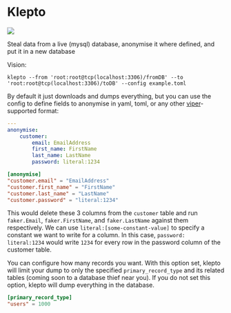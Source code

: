 Klepto
=====

[![](https://travis-ci.org/hellofresh/klepto.svg?branch=master)](https://travis-ci.org/hellofresh/klepto)

Steal data from a live (mysql) database, anonymise it where defined, and put it in a new database

Vision:

`klepto --from 'root:root@tcp(localhost:3306)/fromDB' --to 'root:root@tcp(localhost:3306)/toDB' --config example.toml`

By default it just downloads and dumps everything, but you can use the config to define fields to anonymise in yaml, toml, or any other [viper](https://github.com/spf13/viper)-supported format:

```yml
---
anonymise:
    customer:
        email: EmailAddress
        first_name: FirstName
        last_name: LastName
        password: literal:1234
```

```toml
[anonymise]
"customer.email" = "EmailAddress"
"customer.first_name" = "FirstName"
"customer.last_name" = "LastName"
"customer.password" = "literal:1234"
```

This would delete these 3 columns from the `customer` table and run `faker.Email`, `faker.FirstName`, and `faker.LastName` against them respectively. We can use `literal:[some-constant-value]` to specify a constant we want to write for a column. In this case, `password: literal:1234` would write `1234` for every row in the password column of the customer table.

You can configure how many records you want. With this option set, klepto will limit your dump to only the specified `primary_record_type` and its related tables (coming soon to a database thief near you). If you do not set this option, klepto will dump everything in the database.

```toml
[primary_record_type]
"users" = 1000
```